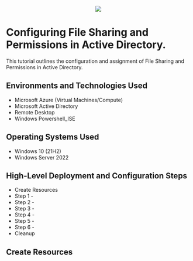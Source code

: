 <p align="center">
<img src=https://logowik.com/content/uploads/images/microsoft-active-directory5035.jpg
</p>

<h1>Configuring File Sharing and Permissions in Active Directory.</h1>

This tutorial outlines the configuration and assignment of File Sharing and Permissions in Active Directory. <br />

<h2>Environments and Technologies Used</h2>

- Microsoft Azure (Virtual Machines/Compute)
- Microsoft Active Directory
- Remote Desktop
- Windows Powershell_ISE

<h2>Operating Systems Used </h2>

- Windows 10 (21H2)
- Windows Server 2022

<h2>High-Level Deployment and Configuration Steps</h2>

- Create Resources
- Step 1 - 
- Step 2 - 
- Step 3 - 
- Step 4 - 
- Step 5 - 
- Step 6 - 
- Cleanup

<h2>Create Resources</h2>
